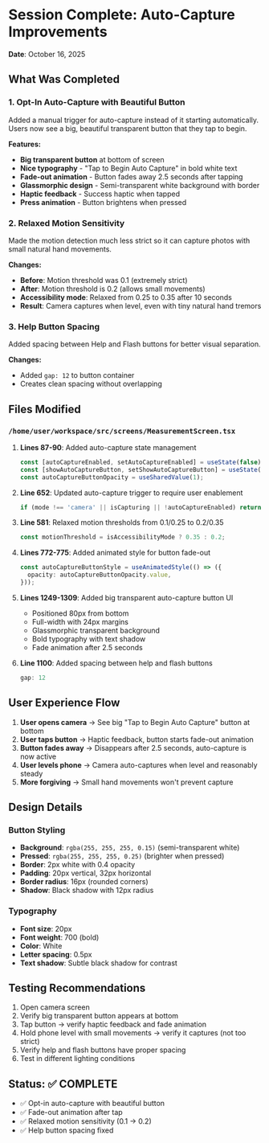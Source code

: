# Session Complete: Auto-Capture Improvements

**Date**: October 16, 2025

## What Was Completed

### 1. Opt-In Auto-Capture with Beautiful Button
Added a manual trigger for auto-capture instead of it starting automatically. Users now see a big, beautiful transparent button that they tap to begin.

**Features:**
- **Big transparent button** at bottom of screen
- **Nice typography** - "Tap to Begin Auto Capture" in bold white text
- **Fade-out animation** - Button fades away 2.5 seconds after tapping
- **Glassmorphic design** - Semi-transparent white background with border
- **Haptic feedback** - Success haptic when tapped
- **Press animation** - Button brightens when pressed

### 2. Relaxed Motion Sensitivity
Made the motion detection much less strict so it can capture photos with small natural hand movements.

**Changes:**
- **Before**: Motion threshold was 0.1 (extremely strict)
- **After**: Motion threshold is 0.2 (allows small movements)
- **Accessibility mode**: Relaxed from 0.25 to 0.35 after 10 seconds
- **Result**: Camera captures when level, even with tiny natural hand tremors

### 3. Help Button Spacing
Added spacing between Help and Flash buttons for better visual separation.

**Changes:**
- Added `gap: 12` to button container
- Creates clean spacing without overlapping

## Files Modified

### `/home/user/workspace/src/screens/MeasurementScreen.tsx`

1. **Lines 87-90**: Added auto-capture state management
   ```typescript
   const [autoCaptureEnabled, setAutoCaptureEnabled] = useState(false);
   const [showAutoCaptureButton, setShowAutoCaptureButton] = useState(true);
   const autoCaptureButtonOpacity = useSharedValue(1);
   ```

2. **Line 652**: Updated auto-capture trigger to require user enablement
   ```typescript
   if (mode !== 'camera' || isCapturing || !autoCaptureEnabled) return;
   ```

3. **Line 581**: Relaxed motion thresholds from 0.1/0.25 to 0.2/0.35
   ```typescript
   const motionThreshold = isAccessibilityMode ? 0.35 : 0.2;
   ```

4. **Lines 772-775**: Added animated style for button fade-out
   ```typescript
   const autoCaptureButtonStyle = useAnimatedStyle(() => ({
     opacity: autoCaptureButtonOpacity.value,
   }));
   ```

5. **Lines 1249-1309**: Added big transparent auto-capture button UI
   - Positioned 80px from bottom
   - Full-width with 24px margins
   - Glassmorphic transparent background
   - Bold typography with text shadow
   - Fade animation after 2.5 seconds

6. **Line 1100**: Added spacing between help and flash buttons
   ```typescript
   gap: 12
   ```

## User Experience Flow

1. **User opens camera** → See big "Tap to Begin Auto Capture" button at bottom
2. **User taps button** → Haptic feedback, button starts fade-out animation
3. **Button fades away** → Disappears after 2.5 seconds, auto-capture is now active
4. **User levels phone** → Camera auto-captures when level and reasonably steady
5. **More forgiving** → Small hand movements won't prevent capture

## Design Details

### Button Styling
- **Background**: `rgba(255, 255, 255, 0.15)` (semi-transparent white)
- **Pressed**: `rgba(255, 255, 255, 0.25)` (brighter when pressed)
- **Border**: 2px white with 0.4 opacity
- **Padding**: 20px vertical, 32px horizontal
- **Border radius**: 16px (rounded corners)
- **Shadow**: Black shadow with 12px radius

### Typography
- **Font size**: 20px
- **Font weight**: 700 (bold)
- **Color**: White
- **Letter spacing**: 0.5px
- **Text shadow**: Subtle black shadow for contrast

## Testing Recommendations

1. Open camera screen
2. Verify big transparent button appears at bottom
3. Tap button → verify haptic feedback and fade animation
4. Hold phone level with small movements → verify it captures (not too strict)
5. Verify help and flash buttons have proper spacing
6. Test in different lighting conditions

## Status: ✅ COMPLETE

- ✅ Opt-in auto-capture with beautiful button
- ✅ Fade-out animation after tap
- ✅ Relaxed motion sensitivity (0.1 → 0.2)
- ✅ Help button spacing fixed
